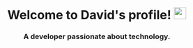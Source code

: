 <h1 align="center">
  Welcome to David's profile!
  <img src="https://media.giphy.com/media/hvRJCLFzcasrR4ia7z/giphy.gif" width="28">
</h1> 

<h3 align="center">A developer passionate about technology.</h3>
<!--
<p  align="center">
<img  alt="Keiko Activity Graph"  src="https://activity-graph.herokuapp.com/graph?username=davidix&bg_color=1F222E&color=F8D866&line=F85D7F&point=FFFFFF&hide_border=true"  />
<span ><img  width="49%"  src="http://github-readme-streak-stats.herokuapp.com?user=davidix&theme=dracula"  alt="davidix"  /></span>
<span><img  width="49%"  alt="davidix Activity Graph"  src="https://github-readme-stats.vercel.app/api?username=davidix&count_private=true&show_icons=true&theme=radical"  /></span>

</p>

<p  align="center">
<img  alt="davidix Activity Graph"  src="https://github-readme-stats.vercel.app/api/top-langs/?username=davidix&theme=radical&langs_count=6&layout=compact"  />
</p>
-->
<!--
**davidix/davidix** is a ✨ _special_ ✨ repository because its `README.md` (this file) appears on your GitHub profile.

Here are some ideas to get you started:

- 🔭 I’m currently working on ...
- 🌱 I’m currently learning ...
- 👯 I’m looking to collaborate on ...
- 🤔 I’m looking for help with ...
- 💬 Ask me about ...
- 📫 How to reach me: ...
- 😄 Pronouns: ...
- ⚡ Fun fact: ...
-->

